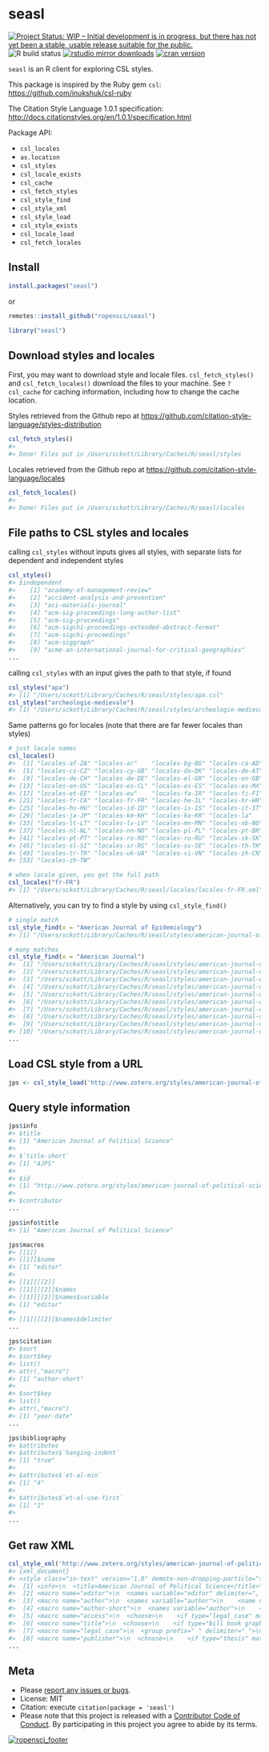 seasl
=====



[![Project Status: WIP – Initial development is in progress, but there has not yet been a stable, usable release suitable for the public.](https://www.repostatus.org/badges/latest/wip.svg)](https://www.repostatus.org/#wip)
![R build status](https://github.com/ropensci/seasl/workflows/R-CMD-check/badge.svg)
[![rstudio mirror downloads](https://cranlogs.r-pkg.org/badges/seasl?color=C9A115)](https://github.com/metacran/cranlogs.app)
[![cran version](https://www.r-pkg.org/badges/version/seasl)](https://cran.r-project.org/package=seasl)
<!-- [![Build Status](https://travis-ci.org/ropensci/seasl.svg?branch=master)](https://travis-ci.org/ropensci/seasl) -->

`seasl` is an R client for exploring CSL styles.

This package is inspired by the Ruby gem `csl`: https://github.com/inukshuk/csl-ruby

The Citation Style Language 1.0.1 specification: http://docs.citationstyles.org/en/1.0.1/specification.html

Package API:

 - `csl_locales`
 - `as.location`
 - `csl_styles`
 - `csl_locale_exists`
 - `csl_cache`
 - `csl_fetch_styles`
 - `csl_style_find`
 - `csl_style_xml`
 - `csl_style_load`
 - `csl_style_exists`
 - `csl_locale_load`
 - `csl_fetch_locales`

## Install


```r
install.packages("seasl")
```

or


```r
remotes::install_github("ropensci/seasl")
```


```r
library("seasl")
```

## Download styles and locales

First, you may want to download style and locale files. `csl_fetch_styles()` and `csl_fetch_locales()`
download the files to your machine. See `?csl_cache` for caching information, including
how to change the cache location.

Styles retrieved from the Github repo at https://github.com/citation-style-language/styles-distribution


```r
csl_fetch_styles()
#>
#> Done! Files put in /Users/sckott/Library/Caches/R/seasl/styles
```

Locales retrieved from the Github repo at https://github.com/citation-style-language/locales


```r
csl_fetch_locales()
#>
#> Done! Files put in /Users/sckott/Library/Caches/R/seasl/locales
```

## File paths to CSL styles and locales

calling `csl_styles` without inputs gives all styles, with separate lists for 
dependent and independent styles


```r
csl_styles()
#> $independent
#>    [1] "academy-of-management-review"                                                                                        
#>    [2] "accident-analysis-and-prevention"                                                                                    
#>    [3] "aci-materials-journal"                                                                                               
#>    [4] "acm-sig-proceedings-long-author-list"                                                                                
#>    [5] "acm-sig-proceedings"                                                                                                 
#>    [6] "acm-sigchi-proceedings-extended-abstract-format"                                                                     
#>    [7] "acm-sigchi-proceedings"                                                                                              
#>    [8] "acm-siggraph"                                                                                                        
#>    [9] "acme-an-international-journal-for-critical-geographies"                                                              
...
```

calling `csl_styles` with an input gives the path to that style, if found


```r
csl_styles("apa")
#> [1] "/Users/sckott/Library/Caches/R/seasl/styles/apa.csl"
csl_styles("archeologie-medievale")
#> [1] "/Users/sckott/Library/Caches/R/seasl/styles/archeologie-medievale.csl"
```

Same patterns go for locales (note that there are far fewer locales than styles)


```r
# just locale names
csl_locales()
#>  [1] "locales-af-ZA" "locales-ar"    "locales-bg-BG" "locales-ca-AD"
#>  [5] "locales-cs-CZ" "locales-cy-GB" "locales-da-DK" "locales-de-AT"
#>  [9] "locales-de-CH" "locales-de-DE" "locales-el-GR" "locales-en-GB"
#> [13] "locales-en-US" "locales-es-CL" "locales-es-ES" "locales-es-MX"
#> [17] "locales-et-EE" "locales-eu"    "locales-fa-IR" "locales-fi-FI"
#> [21] "locales-fr-CA" "locales-fr-FR" "locales-he-IL" "locales-hr-HR"
#> [25] "locales-hu-HU" "locales-id-ID" "locales-is-IS" "locales-it-IT"
#> [29] "locales-ja-JP" "locales-km-KH" "locales-ko-KR" "locales-la"   
#> [33] "locales-lt-LT" "locales-lv-LV" "locales-mn-MN" "locales-nb-NO"
#> [37] "locales-nl-NL" "locales-nn-NO" "locales-pl-PL" "locales-pt-BR"
#> [41] "locales-pt-PT" "locales-ro-RO" "locales-ru-RU" "locales-sk-SK"
#> [45] "locales-sl-SI" "locales-sr-RS" "locales-sv-SE" "locales-th-TH"
#> [49] "locales-tr-TR" "locales-uk-UA" "locales-vi-VN" "locales-zh-CN"
#> [53] "locales-zh-TW"
```


```r
# when locale given, you get the full path
csl_locales("fr-FR")
#> [1] "/Users/sckott/Library/Caches/R/seasl/locales/locales-fr-FR.xml"
```

Alternatively, you can try to find a style by using `csl_style_find()`


```r
# single match
csl_style_find(x = "American Journal of Epidemiology")
#> [1] "/Users/sckott/Library/Caches/R/seasl/styles/american-journal-of-epidemiology.csl"
```


```r
# many matches
csl_style_find(x = "American Journal")
#>  [1] "/Users/sckott/Library/Caches/R/seasl/styles/american-journal-of-agricultural-economics.csl"                                     
#>  [2] "/Users/sckott/Library/Caches/R/seasl/styles/american-journal-of-archaeology.csl"                                                
#>  [3] "/Users/sckott/Library/Caches/R/seasl/styles/american-journal-of-botany.csl"                                                     
#>  [4] "/Users/sckott/Library/Caches/R/seasl/styles/american-journal-of-climate-change.csl"                                             
#>  [5] "/Users/sckott/Library/Caches/R/seasl/styles/american-journal-of-clinical-pathology.csl"                                         
#>  [6] "/Users/sckott/Library/Caches/R/seasl/styles/american-journal-of-enology-and-viticulture.csl"                                    
#>  [7] "/Users/sckott/Library/Caches/R/seasl/styles/american-journal-of-epidemiology.csl"                                               
#>  [8] "/Users/sckott/Library/Caches/R/seasl/styles/american-journal-of-health-behavior.csl"                                            
#>  [9] "/Users/sckott/Library/Caches/R/seasl/styles/american-journal-of-hypertension.csl"                                               
#> [10] "/Users/sckott/Library/Caches/R/seasl/styles/american-journal-of-medical-genetics.csl"                                           
...
```

## Load CSL style from a URL


```r
jps <- csl_style_load('http://www.zotero.org/styles/american-journal-of-political-science')
```

## Query style information


```r
jps$info
#> $title
#> [1] "American Journal of Political Science"
#> 
#> $`title-short`
#> [1] "AJPS"
#> 
#> $id
#> [1] "http://www.zotero.org/styles/american-journal-of-political-science"
#> 
#> $contributor
...
```


```r
jps$info$title
#> [1] "American Journal of Political Science"
```


```r
jps$macros
#> [[1]]
#> [[1]]$name
#> [1] "editor"
#> 
#> [[1]][[2]]
#> [[1]][[2]]$names
#> [[1]][[2]]$names$variable
#> [1] "editor"
#> 
#> [[1]][[2]]$names$delimiter
...
```


```r
jps$citation
#> $sort
#> $sort$key
#> list()
#> attr(,"macro")
#> [1] "author-short"
#> 
#> $sort$key
#> list()
#> attr(,"macro")
#> [1] "year-date"
...
```


```r
jps$bibliography
#> $attributes
#> $attributes$`hanging-indent`
#> [1] "true"
#> 
#> $attributes$`et-al-min`
#> [1] "4"
#> 
#> $attributes$`et-al-use-first`
#> [1] "1"
#> 
...
```

## Get raw XML


```r
csl_style_xml('http://www.zotero.org/styles/american-journal-of-political-science')
#> {xml_document}
#> <style class="in-text" version="1.0" demote-non-dropping-particle="sort-only" default-locale="en-US" xmlns="http://purl.org/net/xbiblio/csl">
#>  [1] <info>\n  <title>American Journal of Political Science</title>\n  <title ...
#>  [2] <macro name="editor">\n  <names variable="editor" delimiter=", ">\n    < ...
#>  [3] <macro name="author">\n  <names variable="author">\n    <name name-as-so ...
#>  [4] <macro name="author-short">\n  <names variable="author">\n    <name form ...
#>  [5] <macro name="access">\n  <choose>\n    <if type="legal_case" match="none ...
#>  [6] <macro name="title">\n  <choose>\n    <if type="bill book graphic legal_ ...
#>  [7] <macro name="legal_case">\n  <group prefix=" " delimiter=" ">\n    <text ...
#>  [8] <macro name="publisher">\n  <choose>\n    <if type="thesis" match="none" ...
...
```

## Meta

* Please [report any issues or bugs](https://github.com/ropensci/seasl/issues).
* License: MIT
* Citation: execute `citation(package = 'seasl')`
* Please note that this project is released with a [Contributor Code of Conduct][coc]. By participating in this project you agree to abide by its terms.

[![ropensci_footer](https://ropensci.org/public_images/github_footer.png)](https://ropensci.org)

[coc]: https://github.com/ropensci/seasl/blob/master/CODE_OF_CONDUCT.md
